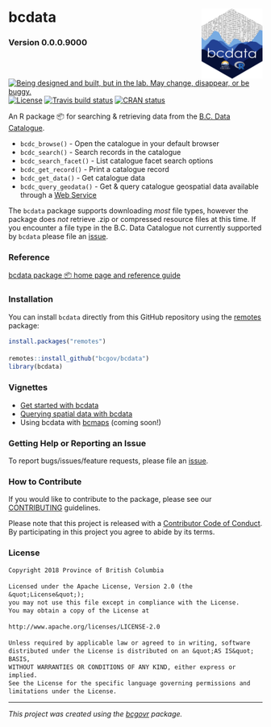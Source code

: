 
<!--
Copyright 2018 Province of British Columbia

Licensed under the Apache License, Version 2.0 (the "License");
you may not use this file except in compliance with the License.
You may obtain a copy of the License at

http://www.apache.org/licenses/LICENSE-2.0

Unless required by applicable law or agreed to in writing, software distributed under the License is distributed on an "AS IS" BASIS,
WITHOUT WARRANTIES OR CONDITIONS OF ANY KIND, either express or implied.
See the License for the specific language governing permissions and limitations under the License.
-->

# bcdata <img src="tools/readme/bcdata-sticker.png" height="139" align="right"/>

### Version 0.0.0.9000

<!-- badges: start -->

<a id="devex-badge" rel="Exploration" href="https://github.com/BCDevExchange/assets/blob/master/README.md"><img alt="Being designed and built, but in the lab. May change, disappear, or be buggy." style="border-width:0" src="https://assets.bcdevexchange.org/images/badges/exploration.svg" title="Being designed and built, but in the lab. May change, disappear, or be buggy." /></a>
[![License](https://img.shields.io/badge/License-Apache%202.0-blue.svg)](https://opensource.org/licenses/Apache-2.0)
[![Travis build
status](https://travis-ci.org/bcgov/bcdata.svg?branch=master)](https://travis-ci.org/bcgov/bcdata)
[![CRAN
status](https://www.r-pkg.org/badges/version/bcdata)](https://cran.r-project.org/package=bcdata)
<!-- badges: end -->

An R package 📦 for searching & retrieving data from the [B.C. Data
Catalogue](https://catalogue.data.gov.bc.ca).

  - `bcdc_browse()` - Open the catalogue in your default browser
  - `bcdc_search()` - Search records in the catalogue
  - `bcdc_search_facet()` - List catalogue facet search options
  - `bcdc_get_record()` - Print a catalogue record
  - `bcdc_get_data()` - Get catalogue data
  - `bcdc_query_geodata()` - Get & query catalogue geospatial data
    available through a [Web
    Service](https://www2.gov.bc.ca/gov/content?id=95D78D544B244F34B89223EF069DF74E)

The `bcdata` package supports downloading *most* file types, however the
package does *not* retrieve .zip or compressed resource files at this
time. If you encounter a file type in the B.C. Data Catalogue not
currently supported by `bcdata` please file an
[issue](https://github.com/bcgov/bcdata/issues/).

### Reference

[bcdata package 📦 home page and reference
guide](https://bcgov.github.io/bcdata/index.html)

### Installation

You can install `bcdata` directly from this GitHub repository using the
[remotes](https://cran.r-project.org/package=remotes) package:

``` r
install.packages("remotes")

remotes::install_github("bcgov/bcdata")
library(bcdata)
```

### Vignettes

  - [Get started with
    bcdata](https://bcgov.github.io/bcdata/articles/bcdata.html)
  - [Querying spatial data with
    bcdata](https://bcgov.github.io/bcdata/articles/efficiently-query-spatial-data-in-the-bc-data-catalogue.html)
  - Using bcdata with [bcmaps](https://github.com/bcgov/bcmaps) (coming
    soon\!)

### Getting Help or Reporting an Issue

To report bugs/issues/feature requests, please file an
[issue](https://github.com/bcgov/bcdata/issues/).

### How to Contribute

If you would like to contribute to the package, please see our
[CONTRIBUTING](CONTRIBUTING.md) guidelines.

Please note that this project is released with a [Contributor Code of
Conduct](CODE_OF_CONDUCT.md). By participating in this project you agree
to abide by its terms.

### License

    Copyright 2018 Province of British Columbia
    
    Licensed under the Apache License, Version 2.0 (the &quot;License&quot;);
    you may not use this file except in compliance with the License.
    You may obtain a copy of the License at
    
    http://www.apache.org/licenses/LICENSE-2.0
    
    Unless required by applicable law or agreed to in writing, software distributed under the License is distributed on an &quot;AS IS&quot; BASIS,
    WITHOUT WARRANTIES OR CONDITIONS OF ANY KIND, either express or implied.
    See the License for the specific language governing permissions and limitations under the License.

-----

*This project was created using the
[bcgovr](https://github.com/bcgov/bcgovr) package.*
